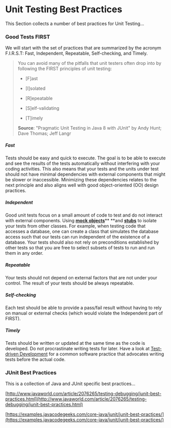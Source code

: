 # Unit Testing Best Practices

This Section collects a number of best practices for Unit Testing...

### Good Tests FIRST

We will start with the set of practices that are summarized by the acronym F.I.R.S.T: Fast, Independent, Repeatable, Self-checking, and Timely.

> You can avoid many of the pitfalls that unit testers often drop into by following the FIRST principles of unit testing:
>
> * \[F\]ast
>
> * \[I\]solated
>
> * \[R\]epeatable
>
> * \[S\]elf-validating
>
> * \[T\]imely
>
> **Source**: "Pragmatic Unit Testing in Java 8 with JUnit" by Andy Hunt; Dave Thomas; Jeff Langr

##### Fast 
Tests should be easy and quick to execute. The goal is to be able to execute and see the results of the tests automatically without interfering with your coding activities. 
This also means that your tests and the units under test should not have minimal dependencies with external components that might be slower or inaccessible. Minimizing these dependencies relates to the next principle and also aligns well with good object-oriented (OO) design practices.

##### Independent 
Good unit tests focus on a small amount of code to test and do not interact with external components. Using [**mock objects**](https://en.wikipedia.org/wiki/Mock_object)** **and [**stubs**](https://en.wikipedia.org/wiki/Test_stub) to isolate your tests from other classes. For example, when testing code that accesses a database, one can create a class that simulates the database access such that our tests can run independent of the existence of a database. 
Your tests should also not rely on preconditions established by other tests so that you are free to select subsets of tests to run and run them in any order. 
 
##### Repeatable
Your tests should not depend on external factors that are not under your control. The result of your tests should be always repeatable.

##### Self-checking
Each test should be able to provide a pass/fail result without having to rely on manual or external checks (which would violate the Independent part of FIRST).

##### Timely
Tests should be written or updated at the same time as the code is developed. Do not procrastinate writing tests for later. Have a look at [Test-driven Development](https://en.wikipedia.org/wiki/Test-driven_development) for a common software practice that advocates writing tests before the actual code.


### JUnit Best Practices

This is a collection of Java and JUnit specific best practices...

[http://www.javaworld.com/article/2076265/testing-debugging/junit-best-practices.html](http://www.javaworld.com/article/2076265/testing-debugging/junit-best-practices.html)

[https://examples.javacodegeeks.com/core-java/junit/junit-best-practices/](https://examples.javacodegeeks.com/core-java/junit/junit-best-practices/)

